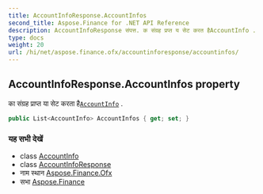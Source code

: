 ```yaml
---
title: AccountInfoResponse.AccountInfos
second_title: Aspose.Finance for .NET API Reference
description: AccountInfoResponse संपत्त. क संग्रह प्रप्त य सेट करत हैAccountInfo .
type: docs
weight: 20
url: /hi/net/aspose.finance.ofx/accountinforesponse/accountinfos/
---
```

## AccountInfoResponse.AccountInfos property

का संग्रह प्राप्त या सेट करता है[`AccountInfo`](../../accountinfo/) .

```csharp
public List<AccountInfo> AccountInfos { get; set; }
```

### यह सभी देखें

* class [AccountInfo](../../accountinfo/)
* class [AccountInfoResponse](../)
* नाम स्थान [Aspose.Finance.Ofx](../../accountinforesponse/)
* सभा [Aspose.Finance](../../../)


